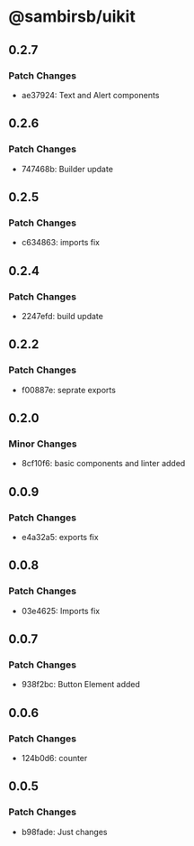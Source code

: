 # @sambirsb/uikit

## 0.2.7

### Patch Changes

- ae37924: Text and Alert components

## 0.2.6

### Patch Changes

- 747468b: Builder update

## 0.2.5

### Patch Changes

- c634863: imports fix

## 0.2.4

### Patch Changes

- 2247efd: build update

## 0.2.2

### Patch Changes

- f00887e: seprate exports

## 0.2.0

### Minor Changes

- 8cf10f6: basic components and linter added

## 0.0.9

### Patch Changes

- e4a32a5: exports fix

## 0.0.8

### Patch Changes

- 03e4625: Imports fix

## 0.0.7

### Patch Changes

- 938f2bc: Button Element added

## 0.0.6

### Patch Changes

- 124b0d6: counter

## 0.0.5

### Patch Changes

- b98fade: Just changes
